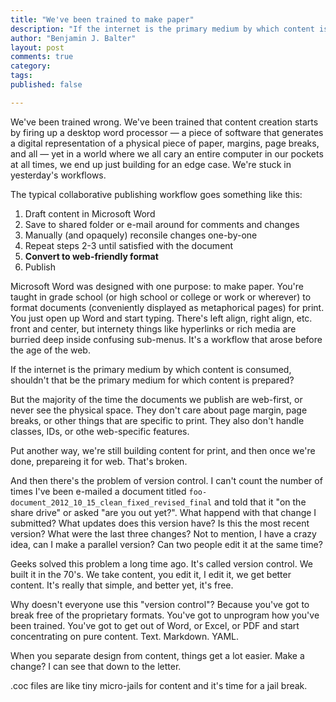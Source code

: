 ```yaml
---
title: "We've been trained to make paper"
description: "If the internet is the primary medium by which content is consumed, shouldn't that be the primary medium for which content is prepared?"
author: "Benjamin J. Balter"
layout: post
comments: true
category: 
tags: 
published: false

---
```


We've been trained wrong. We've been trained that content creation starts by firing up a desktop word processor — a piece of software that generates a digital representation of a physical piece of paper, margins, page breaks, and all — yet in a world where we all cary an entire computer in our pockets at all times, we end up just building for an edge case. We're stuck in yesterday's workflows. 

The typical collaborative publishing workflow goes something like this:

1. Draft content in Microsoft Word
2. Save to shared folder or e-mail around for comments and changes
3. Manually (and opaquely) reconsile changes one-by-one
4. Repeat steps 2-3 until satisfied with the document
5. **Convert to web-friendly format**
6. Publish

Microsoft Word was designed with one purpose: to make paper. You're taught in grade school (or high school or college or work or wherever) to format documents (conveniently displayed as metaphorical pages) for print. You just open up Word and start typing. There's left align, right align, etc. front and center, but internety things like hyperlinks or rich media are burried deep inside confusing sub-menus. It's a workflow that arose before the age of the web. 

If the internet is the primary medium by which content is consumed, shouldn't that be the primary medium for which content is prepared?


But the majority of the time the documents we publish are web-first, or never see the physical space. They don't care about page margin, page breaks, or other things that are specific to print. They also don't handle classes, IDs, or othe web-specific features.

Put another way, we're still building content for print, and then once we're done, prepareing it for web. That's broken. 

And then there's the problem of version control. I can't count the number of times I've been e-mailed a document titled `foo-document_2012_10_15_clean_fixed_revised_final` and told that it "on the share drive" or asked "are you out yet?". What happend with that change I submitted? What updates does this version have? Is this the most recent version? What were the last three changes? Not to mention, I have a crazy idea, can I make a parallel version? Can two people edit it at the same time?

Geeks solved this problem a long time ago. It's called version control. We built it in the 70's. We take content, you edit it, I edit it, we get better content. It's really that simple, and better yet, it's free.

Why doesn't everyone use this "version control"? Because you've got to break free of the proprietary formats. You've got to unprogram how you've been trained. You've got to get out of Word, or Excel, or PDF and start concentrating on pure content. Text. Markdown. YAML.

When you separate design from content, things get a lot easier. Make a change? I can see that down to the letter.

.coc files are like tiny micro-jails for content and it's time for a jail break.